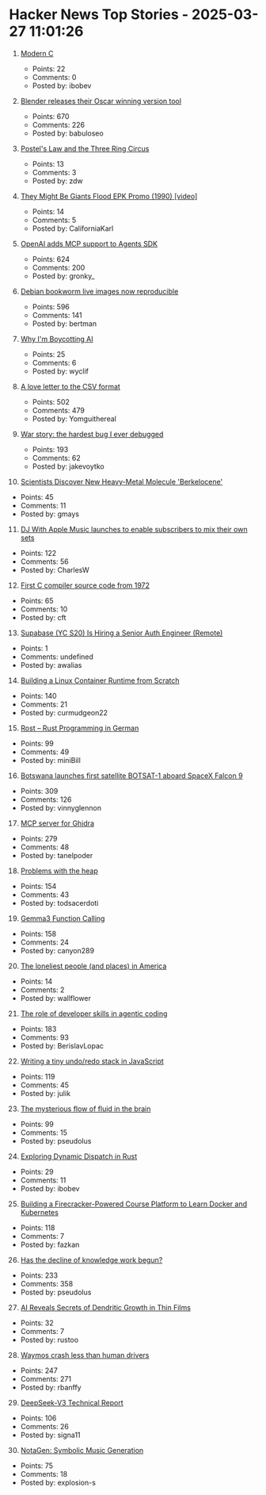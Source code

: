 # Hacker News Top Stories - 2025-03-27 11:01:26

1. [Modern C](https://gustedt.gitlabpages.inria.fr/modern-c/)
   - Points: 22
   - Comments: 0
   - Posted by: ibobev

2. [Blender releases their Oscar winning version tool](https://www.blender.org/download/releases/4-4/)
   - Points: 670
   - Comments: 226
   - Posted by: babuloseo

3. [Postel's Law and the Three Ring Circus](https://alexgaynor.net/2025/mar/25/postels-law-and-the-three-ring-circus/)
   - Points: 13
   - Comments: 3
   - Posted by: zdw

4. [They Might Be Giants Flood EPK Promo (1990) [video]](https://www.youtube.com/watch?v=C-tQSFQ-ESY)
   - Points: 14
   - Comments: 5
   - Posted by: CaliforniaKarl

5. [OpenAI adds MCP support to Agents SDK](https://openai.github.io/openai-agents-python/mcp/)
   - Points: 624
   - Comments: 200
   - Posted by: gronky_

6. [Debian bookworm live images now reproducible](https://lwn.net/Articles/1015402/)
   - Points: 596
   - Comments: 141
   - Posted by: bertman

7. [Why I'm Boycotting AI](https://unherd.com/2025/03/why-im-boycotting-ai/)
   - Points: 25
   - Comments: 6
   - Posted by: wyclif

8. [A love letter to the CSV format](https://github.com/medialab/xan/blob/master/docs/LOVE_LETTER.md)
   - Points: 502
   - Comments: 479
   - Posted by: Yomguithereal

9. [War story: the hardest bug I ever debugged](https://www.clientserver.dev/p/war-story-the-hardest-bug-i-ever)
   - Points: 193
   - Comments: 62
   - Posted by: jakevoytko

10. [Scientists Discover New Heavy-Metal Molecule 'Berkelocene'](https://newscenter.lbl.gov/2025/03/11/scientists-discover-new-heavy-metal-molecule-berkelocene/)
   - Points: 45
   - Comments: 11
   - Posted by: gmays

11. [DJ With Apple Music launches to enable subscribers to mix their own sets](https://www.musicweek.com/digital/read/dj-with-apple-music-launches-to-enable-subscribers-to-mix-their-own-sets/091655)
   - Points: 122
   - Comments: 56
   - Posted by: CharlesW

12. [First C compiler source code from 1972](https://github.com/mortdeus/legacy-cc/tree/master/last1120c)
   - Points: 65
   - Comments: 10
   - Posted by: cft

13. [Supabase (YC S20) Is Hiring a Senior Auth Engineer (Remote)](https://jobs.ashbyhq.com/supabase/a2ede2c7-3792-4bfd-951d-686267b2b9a8)
   - Points: 1
   - Comments: undefined
   - Posted by: awalias

14. [Building a Linux Container Runtime from Scratch](https://edera.dev/stories/styrolite)
   - Points: 140
   - Comments: 21
   - Posted by: curmudgeon22

15. [Rost – Rust Programming in German](https://github.com/michidk/rost)
   - Points: 99
   - Comments: 49
   - Posted by: miniBill

16. [Botswana launches first satellite BOTSAT-1 aboard SpaceX Falcon 9](https://spaceinafrica.com/2025/03/15/botswana-successfully-launches-first-satellite-botsat-1/)
   - Points: 309
   - Comments: 126
   - Posted by: vinnyglennon

17. [MCP server for Ghidra](https://github.com/LaurieWired/GhidraMCP)
   - Points: 279
   - Comments: 48
   - Posted by: tanelpoder

18. [Problems with the heap](https://rachelbythebay.com/w/2025/03/26/atop/)
   - Points: 154
   - Comments: 43
   - Posted by: todsacerdoti

19. [Gemma3 Function Calling](https://ai.google.dev/gemma/docs/capabilities/function-calling)
   - Points: 158
   - Comments: 24
   - Posted by: canyon289

20. [The loneliest people (and places) in America](https://www.washingtonpost.com/business/2025/03/21/loneliness-epidemic-young-adults/)
   - Points: 14
   - Comments: 2
   - Posted by: wallflower

21. [The role of developer skills in agentic coding](https://martinfowler.com/articles/exploring-gen-ai.html#memo-13)
   - Points: 183
   - Comments: 93
   - Posted by: BerislavLopac

22. [Writing a tiny undo/redo stack in JavaScript](https://blog.julik.nl/2025/03/a-tiny-undo-stack)
   - Points: 119
   - Comments: 45
   - Posted by: julik

23. [The mysterious flow of fluid in the brain](https://www.quantamagazine.org/the-mysterious-flow-of-fluid-in-the-brain-20250326/)
   - Points: 99
   - Comments: 15
   - Posted by: pseudolus

24. [Exploring Dynamic Dispatch in Rust](https://alschwalm.com/blog/static/2017/03/07/exploring-dynamic-dispatch-in-rust/)
   - Points: 29
   - Comments: 11
   - Posted by: ibobev

25. [Building a Firecracker-Powered Course Platform to Learn Docker and Kubernetes](https://iximiuz.com/en/posts/iximiuz-labs-story/)
   - Points: 118
   - Comments: 7
   - Posted by: fazkan

26. [Has the decline of knowledge work begun?](https://www.nytimes.com/2025/03/25/business/economy/white-collar-layoffs.html)
   - Points: 233
   - Comments: 358
   - Posted by: pseudolus

27. [AI Reveals Secrets of Dendritic Growth in Thin Films](https://www.tus.ac.jp/en/mediarelations/archive/20250320_5263.html)
   - Points: 32
   - Comments: 7
   - Posted by: rustoo

28. [Waymos crash less than human drivers](https://www.understandingai.org/p/human-drivers-keep-crashing-into)
   - Points: 247
   - Comments: 271
   - Posted by: rbanffy

29. [DeepSeek-V3 Technical Report](https://arxiv.org/abs/2412.19437)
   - Points: 106
   - Comments: 26
   - Posted by: signa11

30. [NotaGen: Symbolic Music Generation](https://electricalexis.github.io/notagen-demo/)
   - Points: 75
   - Comments: 18
   - Posted by: explosion-s

